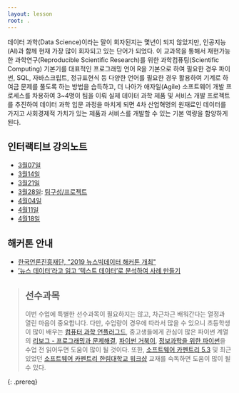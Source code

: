 ```yaml
---
layout: lesson
root: .
---
```



데이터 과학(Data Science)이라는 말이 회자된지는 몇년이 되지 않았지만, 인공지능(AI)과 함께 현재 가장 많이 회자되고 있는 단어가 되었다.
이 교과목을 통해서 재현가능한 과학연구(Reproducible Scientific Research)를 위한 과학컴퓨팅(Scientific Computing) 기본기를 대표적인 프로그래밍 언어 R을
기본으로 하여 필요한 경우 파이썬, SQL, 자바스크립트, 정규표현식 등 다양한 언어를 필요한 경우 활용하여 기계로 하여금 문제를 풀도록 하는 방법을 습득하고,
더 나아가 애자일(Agile) 소프트웨어 개발 프로세스를 차용하여 3~4명이 팀을 이뤄 실제 데이터 과학 제품 및 서비스 개발 프로젝트를 추진하여 
데이터 과학 입문 과정을 마치게 되면 4차 산업혁명의 원재료인 데이터를 가지고 사회경제적 가치가 있는 제품과 서비스를 개발할 수 있는 기본 역량을 함양하게 된다.

## 인터랙티브 강의노트

- [3월07일](https://beta.etherpad.org/p/yonsei)
- [3월14일](https://etherpad.net/p/yonsei-20190314)
- [3월21일](https://etherpad.net/p/yonsei-20190321)
- [3월28일](https://etherpad.net/p/yonsei-20190328): [팀구성/프로젝트](https://docs.google.com/spreadsheets/d/1rSFl2R7mobi7YyN7V7wf6BL77ejn5RFDK3fx0pZ4n8g/edit?usp=sharing)
- [4월04일](https://etherpad.net/p/yonsei-20190404)
- [4월11일](https://etherpad.net/p/yonsei-20190411)
- [4월18일](https://etherpad.net/p/yonsei-20190418)

## 해커톤 안내

- [한국언론진흥재단, "2019 뉴스빅데이터 해커톤 개최"](http://www.kpf.or.kr/site/kpf/ex/board/View.do?cbIdx=254&bcIdx=22283)
- [’뉴스 데이터’라고 읽고 ’텍스트 데이터’로 분석하여 사례 만들기](https://statkclee.github.io/ds-authoring/ds_kpf.html#1)

> ## 선수과목
>
> 이번 수업에 특별한 선수과목이 필요하지는 않고, 차근차근 배워간다는 열정과 열린 마음이 중요합니다.
> 다만, 수업량이 경우에 따라서 많을 수 있으니 초등학생이 많이 배우는 [컴퓨터 과학 언플러그드](http://statkclee.github.io/unplugged),
> 중고생들에게 관심이 많은 파이썬 계열의 [리보그 - 프로그래밍과 문제해결](https://statkclee.github.io/code-perspectives/),
> [파이썬 거북이](http://swcarpentry.github.io/python-novice-turtles/index-kr.html), [정보과학을 위한 파이썬](https://statkclee.github.io/pythonlearn-kr/)을 
> 수업 전 읽어두면 도움이 많이 될 것이다. 또한, [소프트웨어 카펜트리 5.3](http://statkclee.github.io/swcarpentry-version-5-3-new/) 및
> 최근 있었던 [소프트웨어 카펜트리 한림대학교 워크샵](https://statkclee.github.io/2018-10-27-hallym/) 교재를 숙독하면 도움이 많이 될 수 있다.
> 
{: .prereq}
